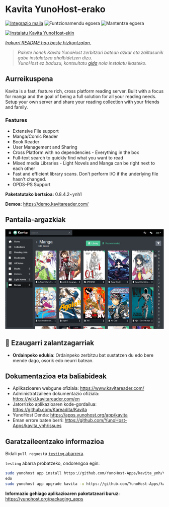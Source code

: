 <!--
Ohart ongi: README hau automatikoki sortu da <https://github.com/YunoHost/apps/tree/master/tools/readme_generator>ri esker
EZ editatu eskuz.
-->

# Kavita YunoHost-erako

[![Integrazio maila](https://apps.yunohost.org/badge/integration/kavita)](https://ci-apps.yunohost.org/ci/apps/kavita/)
![Funtzionamendu egoera](https://apps.yunohost.org/badge/state/kavita)
![Mantentze egoera](https://apps.yunohost.org/badge/maintained/kavita)

[![Instalatu Kavita YunoHost-ekin](https://install-app.yunohost.org/install-with-yunohost.svg)](https://install-app.yunohost.org/?app=kavita)

*[Irakurri README hau beste hizkuntzatan.](./ALL_README.md)*

> *Pakete honek Kavita YunoHost zerbitzari batean azkar eta zailtasunik gabe instalatzea ahalbidetzen dizu.*  
> *YunoHost ez baduzu, kontsultatu [gida](https://yunohost.org/install) nola instalatu ikasteko.*

## Aurreikuspena

Kavita is a fast, feature rich, cross platform reading server. Built with a focus for manga and the goal of being a full solution for all your reading needs. Setup your own server and share your reading collection with your friends and family.

### Features

- Extensive File support
- Manga/Comic Reader
- Book Reader
- User Management and Sharing
- Cross Platform with no dependencies - Everything in the box
- Full-text search to quickly find what you want to read
- Mixed media Libraries - Light Novels and Manga can be right next to each other
- Fast and efficient library scans. Don't perform I/O if the underlying file hasn't changed.
- OPDS-PS Support


**Paketatutako bertsioa:** 0.8.4.2~ynh1

**Demoa:** <https://demo.kavitareader.com/>

## Pantaila-argazkiak

![Kavita(r)en pantaila-argazkia](./doc/screenshots/screenshot.png)

## :red_circle: Ezaugarri zalantzagarriak

- **Ordainpeko edukia**: Ordainpeko zerbitzu bat sustatzen du edo bere mende dago, osorik edo neurri batean.

## Dokumentazioa eta baliabideak

- Aplikazioaren webgune ofiziala: <https://www.kavitareader.com/>
- Administratzaileen dokumentazio ofiziala: <https://wiki.kavitareader.com/en>
- Jatorrizko aplikazioaren kode-gordailua: <https://github.com/Kareadita/Kavita>
- YunoHost Denda: <https://apps.yunohost.org/app/kavita>
- Eman errore baten berri: <https://github.com/YunoHost-Apps/kavita_ynh/issues>

## Garatzaileentzako informazioa

Bidali `pull request`a [`testing` abarrera](https://github.com/YunoHost-Apps/kavita_ynh/tree/testing).

`testing` abarra probatzeko, ondorengoa egin:

```bash
sudo yunohost app install https://github.com/YunoHost-Apps/kavita_ynh/tree/testing --debug
edo
sudo yunohost app upgrade kavita -u https://github.com/YunoHost-Apps/kavita_ynh/tree/testing --debug
```

**Informazio gehiago aplikazioaren paketatzeari buruz:** <https://yunohost.org/packaging_apps>
